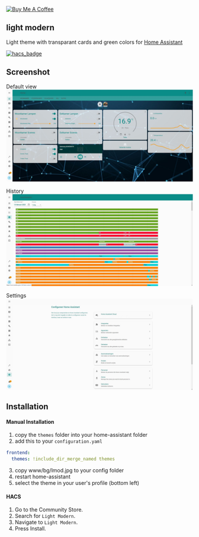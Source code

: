 <a href="https://www.buymeacoffee.com/dkit" target="_blank"><img src="https://cdn.buymeacoffee.com/buttons/default-orange.png" alt="Buy Me A Coffee" style="height: 51px !important;width: 217px !important;" ></a>

## light modern

Light theme with transparant cards and green colors for [Home Assistant](https://www.home-assistant.io)

[![hacs_badge](https://img.shields.io/badge/HACS-Default-orange.svg?style=flat-square)](https://github.com/custom-components/hacs) 

## Screenshot

Default view
![](screenshot/default.JPG)

History 
![](screenshot/history.JPG)

Settings
![](screenshot/settings.JPG)


## Installation

#### Manual Installation
1. copy the `themes` folder into your home-assistant folder
2. add this to your `configuration.yaml`

```yaml
frontend:
  themes: !include_dir_merge_named themes
```
3. copy www/bg/lmod.jpg to your config folder
4. restart home-assistant
5. select the theme in your user's profile (bottom left)

#### HACS

1. Go to the Community Store.
2. Search for `Light Modern`.
3. Navigate to `Light Modern`.
4. Press Install.
